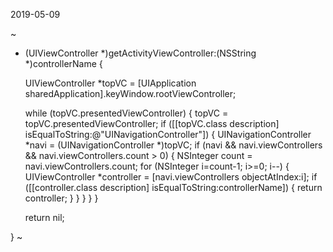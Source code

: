 2019-05-09

~
- (UIViewController *)getActivityViewController:(NSString *)controllerName {
    
    UIViewController *topVC = [UIApplication sharedApplication].keyWindow.rootViewController;
    
    while (topVC.presentedViewController) {
        topVC = topVC.presentedViewController;
        if ([[topVC.class description] isEqualToString:@"UINavigationController"]) {
            UINavigationController *navi = (UINavigationController *)topVC;
            if (navi && navi.viewControllers && navi.viewControllers.count > 0) {
                NSInteger count = navi.viewControllers.count;
                for (NSInteger i=count-1; i>=0; i--) {
                    UIViewController *controller = [navi.viewControllers objectAtIndex:i];
                    if ([[controller.class description] isEqualToString:controllerName]) {
                        return controller;
                    }
                }
            }
        }
    }
    
    return nil;
    
}
~
